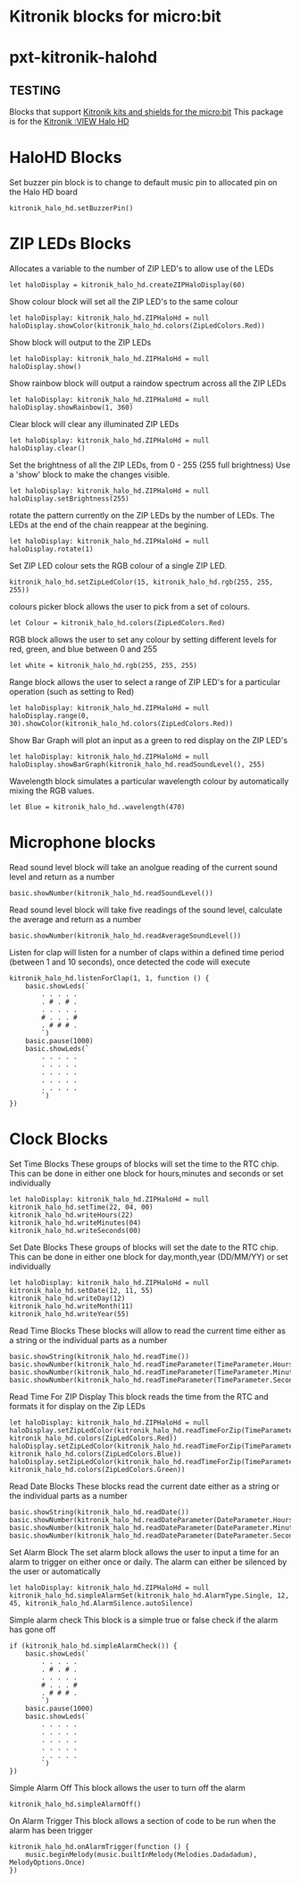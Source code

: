 # Kitronik blocks for micro:bit

# pxt-kitronik-halohd
## TESTING
Blocks that support [Kitronik kits and shields for the micro:bit](https://www.kitronik.co.uk/microbit.html)
This package is for the [Kitronik :VIEW Halo HD](https://www.kitronik.co.uk/5672)

# HaloHD Blocks
Set buzzer pin block is to change to default music pin to allocated pin on the Halo HD board
```blocks
kitronik_halo_hd.setBuzzerPin()
```

# ZIP LEDs Blocks

Allocates a variable to the number of ZIP LED's to allow use of the LEDs
```blocks
let haloDisplay = kitronik_halo_hd.createZIPHaloDisplay(60)
```

Show colour block will set all the ZIP LED's to the same colour
```blocks
let haloDisplay: kitronik_halo_hd.ZIPHaloHd = null
haloDisplay.showColor(kitronik_halo_hd.colors(ZipLedColors.Red))
```

Show block will output to the ZIP LEDs
```blocks
let haloDisplay: kitronik_halo_hd.ZIPHaloHd = null
haloDisplay.show()
```

Show rainbow block will output a raindow spectrum across all the ZIP LEDs
```blocks
let haloDisplay: kitronik_halo_hd.ZIPHaloHd = null
haloDisplay.showRainbow(1, 360)
```

Clear block will clear any illuminated ZIP LEDs
```blocks
let haloDisplay: kitronik_halo_hd.ZIPHaloHd = null
haloDisplay.clear()
```

Set the brightness of all the ZIP LEDs, from 0 - 255 (255 full brightness) Use a 'show' block to make the changes visible.
```blocks
let haloDisplay: kitronik_halo_hd.ZIPHaloHd = null
haloDisplay.setBrightness(255)
```

rotate the pattern currently on the ZIP LEDs by the number of LEDs. The LEDs at the end of the chain reappear at the begining.
```blocks
let haloDisplay: kitronik_halo_hd.ZIPHaloHd = null
haloDisplay.rotate(1)
```

Set ZIP LED colour sets the RGB colour of a single ZIP LED.
```blocks
kitronik_halo_hd.setZipLedColor(15, kitronik_halo_hd.rgb(255, 255, 255))
```

colours picker block allows the user to pick from a set of colours.
```blocks
let Colour = kitronik_halo_hd.colors(ZipLedColors.Red)
```

RGB block allows the user to set any colour by setting different levels for red, green, and blue between 0 and 255
```blocks
let white = kitronik_halo_hd.rgb(255, 255, 255)
```

Range block allows the user to select a range of ZIP LED's for a particular operation (such as setting to Red)
```blocks
let haloDisplay: kitronik_halo_hd.ZIPHaloHd = null
haloDisplay.range(0, 30).showColor(kitronik_halo_hd.colors(ZipLedColors.Red))
```

Show Bar Graph will plot an input as a green to red display on the ZIP LED's
```blocks
let haloDisplay: kitronik_halo_hd.ZIPHaloHd = null
haloDisplay.showBarGraph(kitronik_halo_hd.readSoundLevel(), 255)
```

Wavelength block simulates a particular wavelength colour by automatically mixing the RGB values.
```blocks
let Blue = kitronik_halo_hd..wavelength(470)
```

# Microphone blocks

Read sound level block will take an anolgue reading of the current sound level and return as a number
```blocks
basic.showNumber(kitronik_halo_hd.readSoundLevel())
```

Read sound level block will take five readings of the sound level, calculate the average and return as a number
```blocks
basic.showNumber(kitronik_halo_hd.readAverageSoundLevel())
```

Listen for clap will listen for a number of claps within a defined time period (between 1 and 10 seconds), once detected the code will execute
```blocks
kitronik_halo_hd.listenForClap(1, 1, function () {
    basic.showLeds(`
        . . . . .
        . # . # .
        . . . . .
        # . . . #
        . # # # .
        `)
    basic.pause(1000)
    basic.showLeds(`
        . . . . .
        . . . . .
        . . . . .
        . . . . .
        . . . . .
        `)
})
```

# Clock Blocks

Set Time Blocks
These groups of blocks will set the time to the RTC chip. This can be done in either one block for hours,minutes and seconds or set individually
```blocks
let haloDisplay: kitronik_halo_hd.ZIPHaloHd = null
kitronik_halo_hd.setTime(22, 04, 00)
kitronik_halo_hd.writeHours(22)
kitronik_halo_hd.writeMinutes(04)
kitronik_halo_hd.writeSeconds(00)
```

Set Date Blocks
These groups of blocks will set the date to the RTC chip. This can be done in either one block for day,month,year (DD/MM/YY) or set individually
```blocks
let haloDisplay: kitronik_halo_hd.ZIPHaloHd = null
kitronik_halo_hd.setDate(12, 11, 55)
kitronik_halo_hd.writeDay(12)
kitronik_halo_hd.writeMonth(11)
kitronik_halo_hd.writeYear(55)
```

Read Time Blocks
These blocks will allow to read the current time either as a string or the individual parts as a number
```blocks
basic.showString(kitronik_halo_hd.readTime())
basic.showNumber(kitronik_halo_hd.readTimeParameter(TimeParameter.Hours))
basic.showNumber(kitronik_halo_hd.readTimeParameter(TimeParameter.Minutes))
basic.showNumber(kitronik_halo_hd.readTimeParameter(TimeParameter.Seconds))
```

Read Time For ZIP Display
This block reads the time from the RTC and formats it for display on the Zip LEDs
```blocks
let haloDisplay: kitronik_halo_hd.ZIPHaloHd = null
haloDisplay.setZipLedColor(kitronik_halo_hd.readTimeForZip(TimeParameter.Hours), kitronik_halo_hd.colors(ZipLedColors.Red))
haloDisplay.setZipLedColor(kitronik_halo_hd.readTimeForZip(TimeParameter.Minutes), kitronik_halo_hd.colors(ZipLedColors.Blue))
haloDisplay.setZipLedColor(kitronik_halo_hd.readTimeForZip(TimeParameter.Seconds), kitronik_halo_hd.colors(ZipLedColors.Green))
```

Read Date Blocks
These blocks read the current date either as a string or the individual parts as a number
```blocks
basic.showString(kitronik_halo_hd.readDate())
basic.showNumber(kitronik_halo_hd.readDateParameter(DateParameter.Hours))
basic.showNumber(kitronik_halo_hd.readDateParameter(DateParameter.Minutes))
basic.showNumber(kitronik_halo_hd.readDateParameter(DateParameter.Seconds))
```

Set Alarm Block
The set alarm block allows the user to input a time for an alarm to trigger on either once or daily.  The alarm can either be silenced by the user or automatically
```blocks
let haloDisplay: kitronik_halo_hd.ZIPHaloHd = null
kitronik_halo_hd.simpleAlarmSet(kitronik_halo_hd.AlarmType.Single, 12, 45, kitronik_halo_hd.AlarmSilence.autoSilence)
```

Simple alarm check
This block is a simple true or false check if the alarm has gone off
```blocks
if (kitronik_halo_hd.simpleAlarmCheck()) {
    basic.showLeds(`
        . . . . .
        . # . # .
        . . . . .
        # . . . #
        . # # # .
        `)
    basic.pause(1000)
    basic.showLeds(`
        . . . . .
        . . . . .
        . . . . .
        . . . . .
        . . . . .
        `)
})
```	

Simple Alarm Off
This block allows the user to turn off the alarm	
```blocks
kitronik_halo_hd.simpleAlarmOff()
```

On Alarm Trigger
This block allows a section of code to be run when the alarm has been trigger
```blocks
kitronik_halo_hd.onAlarmTrigger(function () {
    music.beginMelody(music.builtInMelody(Melodies.Dadadadum), MelodyOptions.Once)
})
```

<script src="https://makecode.com/gh-pages-embed.js"></script><script>makeCodeRender("{{ site.makecode.home_url }}", "{{ site.github.owner_name }}/{{ site.github.repository_name }}");</script>

